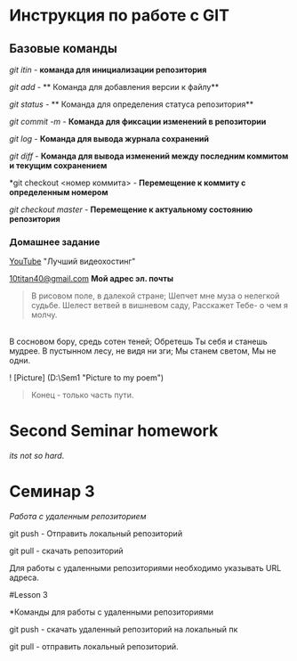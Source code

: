 # Инструкция по работе с GIT

## Базовые команды

*git itin* - **команда для инициализации репозитория**

*git add* - ** Команда для добавления версии к файлу**

*git status* - ** Команда для определения статуса репозитория**

*git commit -m <message>* - **Команда для фиксации изменений в репозитории**

*git log* - **Команда для вывода журнала сохранений**

*git diff* - **Команда для вывода изменений между последним коммитом и текущим сохранением**

*git checkout <номер коммита> - **Перемещение к коммиту с определенным номером**

*git checkout master* - **Перемещение к актуальному состоянию репозитория**

### Домашнее задание

[YouTube](http://youtube.com/) "Лучший видеохостинг"

<10titan40@gmail.com> **Мой адрес эл. почты**

> В рисовом поле, в далекой стране;
Шепчет мне муза о нелегкой судьбе.
Шелест ветвей в вишневом саду,
Расскажет Тебе- о чем я молчу.
<br/>
В сосновом бору, средь сотен теней;
Обретешь Ты себя и станешь мудрее.
В пустынном лесу, не видя ни зги;
Мы станем светом, Мы не одни.

! [Picture] (D:\Sem1 "Picture to my poem")

> Конец - только часть пути.

# Second Seminar homework

*its not so hard*.

# Семинар 3

*Работа с удаленным репозиторием*

git push - Отправить локальный репозиторий

git pull - скачать репозиторий

Для работы с удаленными репозиториями необходимо указывать URL адреса.
  
  #Lesson 3
  
  *Команды для работы с удаленными репозиториями
  
  git push - скачать удаленный репозиторий на локальный пк
  
  git pull - отправить локальный репозиторий.
  
